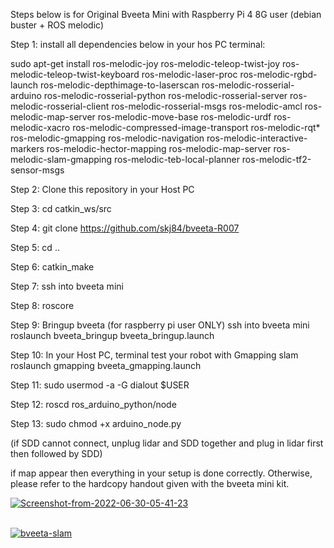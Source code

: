 Steps below is for Original Bveeta Mini with Raspberry Pi 4 8G user (debian buster + ROS melodic)

Step 1:
install all dependencies below in your hos PC terminal:

sudo apt-get install ros-melodic-joy ros-melodic-teleop-twist-joy   ros-melodic-teleop-twist-keyboard ros-melodic-laser-proc   ros-melodic-rgbd-launch ros-melodic-depthimage-to-laserscan   ros-melodic-rosserial-arduino ros-melodic-rosserial-python   ros-melodic-rosserial-server ros-melodic-rosserial-client   ros-melodic-rosserial-msgs ros-melodic-amcl ros-melodic-map-server   ros-melodic-move-base ros-melodic-urdf ros-melodic-xacro   ros-melodic-compressed-image-transport ros-melodic-rqt*   ros-melodic-gmapping ros-melodic-navigation ros-melodic-interactive-markers ros-melodic-hector-mapping ros-melodic-map-server ros-melodic-slam-gmapping ros-melodic-teb-local-planner ros-melodic-tf2-sensor-msgs

Step 2:
Clone this repository in your Host PC

Step 3:
cd catkin_ws/src

Step 4:
git clone https://github.com/skj84/bveeta-R007

Step 5:
cd ..

Step 6:
catkin_make

Step 7:
ssh into bveeta mini

Step 8:
roscore
 
Step 9: Bringup bveeta (for raspberry pi user ONLY)
ssh into bveeta mini
roslaunch bveeta_bringup bveeta_bringup.launch

Step 10:
In your Host PC, terminal test your robot with Gmapping slam
roslaunch gmapping bveeta_gmapping.launch

Step 11: 
sudo usermod -a -G dialout $USER  

Step 12:
roscd ros_arduino_python/node

Step 13:
sudo chmod +x arduino_node.py

(if SDD cannot connect, unplug lidar and SDD together and plug in lidar first then followed by SDD) 

if map appear then everything in your setup is done correctly. Otherwise, please refer to the hardcopy handout given
with the bveeta mini kit.

<a href="https://ibb.co/82vzBmt"><img src="https://i.ibb.co/1Kysn0j/Screenshot-from-2022-06-30-05-41-23.png" alt="Screenshot-from-2022-06-30-05-41-23" border="0"></a><br /><a target='_blank' href='https://500pxdownload.com/'></a><br />

<a href="https://ibb.co/vQyzc4g"><img src="https://i.ibb.co/F0Z7h4N/bveeta-slam.png" alt="bveeta-slam" border="0"></a>
